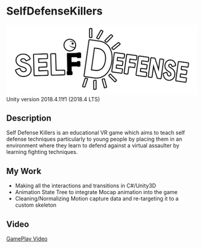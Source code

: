 # SelfDefenseKillers
![Logo](./Media/LOGO.png)
Unity version 2018.4.11f1 (2018.4 LTS)

## Description
Self Defense Killers is an educational VR game which aims to teach self defense techniques particularly to young people by placing them in an environment where they learn to defend against a virtual assaulter by learning fighting techniques.

## My Work
- Making all the interactions and transitions in C#/Unity3D
- Animation State Tree to integrate Mocap animation into the game
- Cleaning/Normalizing Motion capture data and re-targeting it to a custom skeleton

## Video
[GamePlay Video](./Media/Gameplay.mp4)
